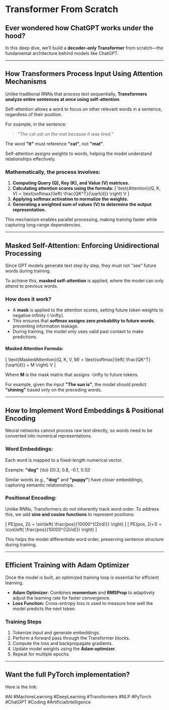 # Transformer From Scratch

## Ever wondered how ChatGPT works under the hood?

In this deep dive, we’ll build a **decoder-only Transformer** from scratch—the fundamental architecture behind models like ChatGPT.

---

## How Transformers Process Input Using Attention Mechanisms

Unlike traditional RNNs that process text sequentially, **Transformers analyze entire sentences at once using self-attention**.

Self-attention allows a word to focus on other relevant words in a sentence, regardless of their position.

For example, in the sentence:

> *"The cat sat on the mat because it was tired."*

The word **"it"** must reference **"cat"**, not **"mat"**.

Self-attention assigns weights to words, helping the model understand relationships effectively.

### Mathematically, the process involves:

1. **Computing Query (Q), Key (K), and Value (V) matrices.**
2. **Calculating attention scores using the formula:**
   \[
   \text{Attention}(Q, K, V) = \text{softmax}\left( \frac{QK^T}{\sqrt{d}} \right) V
   \]
3. **Applying softmax activation to normalize the weights.**
4. **Generating a weighted sum of values (V) to determine the output representation.**

This mechanism enables parallel processing, making training faster while capturing long-range dependencies.

---

## Masked Self-Attention: Enforcing Unidirectional Processing

Since GPT models generate text step by step, they must not "see" future words during training.

To achieve this, **masked self-attention** is applied, where the model can only attend to previous words.

### How does it work?

- A **mask** is applied to the attention scores, setting future token weights to negative infinity (-\infty).
- This ensures that **softmax assigns zero probability to future words**, preventing information leakage.
- During training, the model only uses valid past context to make predictions.

#### Masked Attention Formula:
\[
\text{MaskedAttention}(Q, K, V, M) = \text{softmax}\left( \frac{QK^T}{\sqrt{d}} + M \right) V
\]

Where **M** is the mask matrix that assigns -\infty to future tokens.

For example, given the input **"The sun is"**, the model should predict **"shining"** based only on the preceding words.

---

## How to Implement Word Embeddings & Positional Encoding

Neural networks cannot process raw text directly, so words need to be converted into numerical representations.

### **Word Embeddings:**
Each word is mapped to a fixed-length numerical vector.

Example: **"dog"** \(\to\) \([0.3, 0.8, -0.1, 0.5]\)

Similar words (e.g., **"dog"** and **"puppy"**) have closer embeddings, capturing semantic relationships.

### **Positional Encoding:**
Unlike RNNs, Transformers do not inherently track word order. To address this, we add **sine and cosine functions** to represent positions:

\[
PE(pos, 2i) = \sin\left( \frac{pos}{10000^{(2i/d)}} \right)
\]
\[
PE(pos, 2i+1) = \cos\left( \frac{pos}{10000^{(2i/d)}} \right)
\]

This helps the model differentiate word order, preserving sentence structure during training.

---

## Efficient Training with Adam Optimizer

Once the model is built, an optimized training loop is essential for efficient learning.

- **Adam Optimizer:** Combines **momentum** and **RMSProp** to adaptively adjust the learning rate for faster convergence.
- **Loss Function:** Cross-entropy loss is used to measure how well the model predicts the next token.

### **Training Steps**

1. Tokenize input and generate embeddings.
2. Perform a forward pass through the Transformer blocks.
3. Compute the loss and backpropagate gradients.
4. Update model weights using the **Adam optimizer**.
5. Repeat for multiple epochs.

---

## Want the full PyTorch implementation?

Here is the link:

#AI #MachineLearning #DeepLearning #Transformers #NLP #PyTorch #ChatGPT #Coding #ArtificialIntelligence

